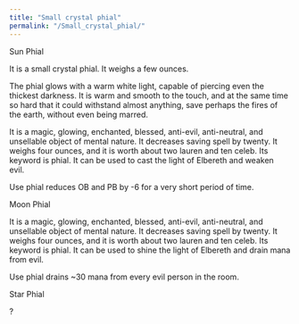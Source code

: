 ```yaml
---
title: "Small crystal phial"
permalink: "/Small_crystal_phial/"
---
```


Sun Phial

It is a small crystal phial. It weighs a few ounces.

The phial glows with a warm white light, capable of piercing even the
thickest darkness. It is warm and smooth to the touch, and at the same
time so hard that it could withstand almost anything, save perhaps the
fires of the earth, without even being marred.

It is a magic, glowing, enchanted, blessed, anti-evil, anti-neutral, and
unsellable object of mental nature. It decreases saving spell by twenty.
It weighs four ounces, and it is worth about two lauren and ten celeb.
Its keyword is phial. It can be used to cast the light of Elbereth and
weaken evil.

Use phial reduces OB and PB by -6 for a very short period of time.

Moon Phial

It is a magic, glowing, enchanted, blessed, anti-evil, anti-neutral, and
unsellable object of mental nature. It decreases saving spell by twenty.
It weighs four ounces, and it is worth about two lauren and ten celeb.
Its keyword is phial. It can be used to shine the light of Elbereth and
drain mana from evil.

Use phial drains ~30 mana from every evil person in the room.

Star Phial

?